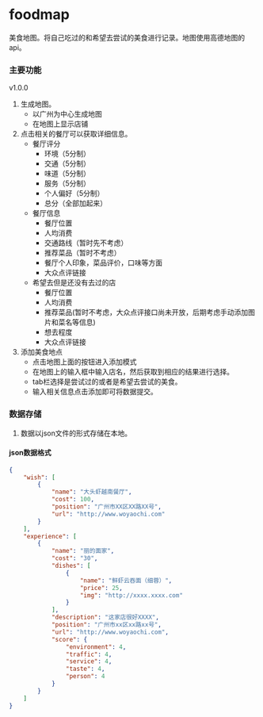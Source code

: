 # foodmap
美食地图。将自己吃过的和希望去尝试的美食进行记录。地图使用高德地图的api。

### 主要功能

v1.0.0

1. 生成地图。
   - 以广州为中心生成地图
   - 在地图上显示店铺
2. 点击相关的餐厅可以获取详细信息。
   + 餐厅评分
     + 环境（5分制）
     + 交通（5分制）
     + 味道（5分制）
     + 服务（5分制）
     + 个人偏好（5分制）
     + 总分（全部加起来）
   + 餐厅信息
     - 餐厅位置
     - 人均消费
     - 交通路线（暂时先不考虑）
     - 推荐菜品（暂时不考虑）
     - 餐厅个人印象，菜品评价，口味等方面
     - 大众点评链接
   + 希望去但是还没有去过的店
     + 餐厅位置
     + 人均消费
     + 推荐菜品(暂时不考虑，大众点评接口尚未开放，后期考虑手动添加图片和菜名等信息)
     + 想去程度
     + 大众点评链接
3. 添加美食地点
   - 点击地图上面的按钮进入添加模式
   - 在地图上的输入框中输入店名，然后获取到相应的结果进行选择。
   - tab栏选择是尝试过的或者是希望去尝试的美食。
   - 输入相关信息点击添加即可将数据提交。

### 数据存储

1. 数据以json文件的形式存储在本地。

#### json数据格式



```json
{
	"wish": [
		{
			"name": "大头虾越南餐厅",
			"cost": 100,
			"position": "广州市XX区XX路XX号",
			"url": "http://www.woyaochi.com"
		}
	],
	"experience": [
		{
			"name": "丽的面家",
			"cost": "30",
			"dishes": [
				{
					"name": "鲜虾云吞面（细蓉）",
					"price": 25,
					"img": "http://xxxx.xxxx.com"
				}
			],
			"description": "这家店很好XXXX",
			"position": "广州市xx区xx路xx号",
			"url": "http://www.woyaochi.com",
			"score": {
				"environment": 4,
				"traffic": 4,
				"service": 4,
				"taste": 4,
				"person": 4
			}
		}
	]
}

```

